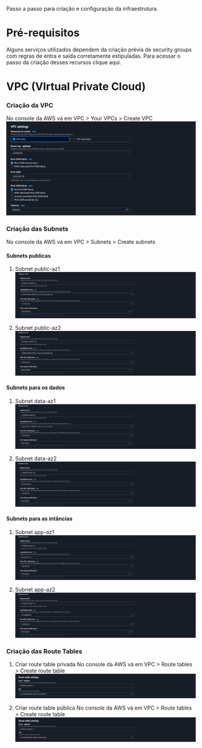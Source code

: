 Passo a passo para criação e configuração da infraestrutura.

# Pré-requisitos
Alguns serviços utilizados dependem da criação prévia de security groups com regras de entra e saída corretamente estipuladas. Para acessar o passo da criação desses recursos clique aqui.

# VPC (VIrtual Private Cloud)

### Criação da VPC
No console da AWS vá em VPC > Your VPCs > Create VPC
![VPC SETTINGS](Images\VPC\vpc-settings.PNG)

### Criação das Subnets
No console da AWS vá em VPC > Subnets > Create subnets

#### Subnets publicas

1. Subnet public-az1
![Subnet public-az1](.\Images\VPC\Subnets\public-az1.PNG)

2. Subnet public-az2
![Subnet public-az2](Infrastructure\Images\VPC\Subnets\public-az2.PNG)

#### Subnets para os dados

1. Subnet data-az1
![Subnet data-az1](Infrastructure\Images\VPC\Subnets\data-az1.PNG)

2. Subnet data-az2
![Subnet data-az2](Infrastructure\Images\VPC\Subnets\data-az2.PNG)

#### Subnets para as intâncias

1. Subnet app-az1
![Subnet app-az1](Infrastructure\Images\VPC\Subnets\app-az1.PNG)

2. Subnet app-az2
![Subnet app-az2](Infrastructure\Images\VPC\Subnets\app-az2.PNG)

### Criação das Route Tables
1. Criar route table privada
No console da AWS vá em VPC > Route tables > Create route table
![PRIVATE ROUTE TABLE](Infrastructure\Images\VPC\RouteTables\private-rt-settings.PNG)

2. Criar route table pública
No console da AWS vá em VPC > Route tables > Create route table
![PUBLIC ROUTE TABLE](Infrastructure\Images\VPC\RouteTables\public-rt-settings.PNG)
